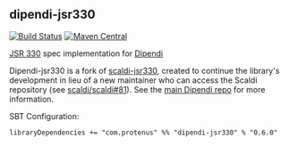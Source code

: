 ## dipendi-jsr330

[![Build Status](https://travis-ci.org/protenus/dipendi-jsr330.svg)](https://travis-ci.org/protenus/dipendi-jsr330)
[![Maven Central](https://maven-badges.herokuapp.com/maven-central/com.protenus/dipendi-jsr330_2.13/badge.svg)](https://maven-badges.herokuapp.com/maven-central/com.protenus/dipendi-jsr330_2.13)


[JSR 330](https://jcp.org/en/jsr/detail?id=330) spec implementation for [Dipendi](https://github.com/protenus/dipendi)

Dipendi-jsr330 is a fork of [scaldi-jsr330](https://github.com/scaldi/scaldi-jsr330),
created to continue the library's development in lieu of a new maintainer who can access
the Scaldi repository (see [scaldi/scaldi#81](https://github.com/scaldi/scaldi/issues/81)).
See the [main Dipendi repo](https://github.com/protenus/dipendi) for more information.

SBT Configuration:

```sbtshell
libraryDependencies += "com.protenus" %% "dipendi-jsr330" % "0.6.0"
```
